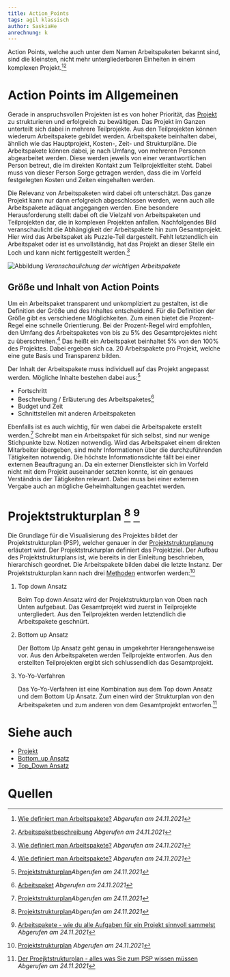```yaml
---
title: Action_Points
tags: agil klassisch
author: SaskiaHe 
anrechnung: k
---
```


Action Points, welche auch unter dem Namen Arbeitspaketen bekannt sind, sind die kleinsten, nicht mehr untergliederbaren Einheiten in einem komplexen Projekt.[^1][^2] 


# Action Points im Allgemeinen

Gerade in anspruchsvollen Projekten ist es von hoher Priorität, das [Projekt](Projekt.md) zu strukturieren und erfolgreich zu bewältigen. 
Das Projekt im Ganzen unterteilt sich dabei in mehrere Teilprojekte. Aus den Teilprojekten können wiederum Arbeitspakete gebildet werden. Arbeitspakete beinhalten dabei, ähnlich wie das Hauptprojekt, Kosten-, Zeit- und Strukturpläne. 
Die Arbeitspakete können dabei, je nach Umfang, von mehreren Personen abgearbeitet werden. Diese werden jeweils von einer verantwortlichen Person betreut, die im direkten Kontakt zum Teilprojektleiter steht. Dabei muss von dieser Person Sorge getragen werden, dass die im Vorfeld festgelegten Kosten und Zeiten eingehalten werden.

Die Relevanz von Arbeitspaketen wird dabei oft unterschätzt. Das ganze Projekt kann nur dann erfolgreich abgeschlossen werden, wenn auch alle Arbeitspakete adäquat angegangen werden. Eine besondere Herausforderung stellt dabei oft die Vielzahl von Arbeitspaketen und Teilprojekten dar, die in komplexen Projekten anfallen. Nachfolgendes Bild veranschaulicht die Abhängigkeit der Arbeitspakete hin zum Gesamtprojekt. Hier wird das Arbeitspaket als Puzzle-Teil dargestellt. Fehlt letztendlich ein Arbeitspaket oder ist es unvollständig, hat das Projekt an dieser Stelle ein Loch und kann nicht fertiggestellt werden.[^1]

![Abbildung](https://github.com/SaskiaHe/ManagingProjectsSuccessfully.github.io/blob/main/kb/Action_Points/Arbeitspaket-Teilprojekt-Projekt.jpg) 
*Veranschaulichung der wichtigen Arbeitspakete*

## Größe und Inhalt von Action Points 

Um ein Arbeitspaket transparent und unkompliziert zu gestalten, ist die Definition der Größe und des Inhaltes entscheidend. 
Für die Definition der Größe gibt es verschiedene Möglichkeiten. Zum einen bietet die Prozent-Regel eine schnelle Orientierung.
Bei der Prozent-Regel wird empfohlen, den Umfang des Arbeitspaketes von bis zu 5% des Gesamtprojektes nicht zu überschreiten.[^1] Das heißt ein Arbeitspaket beinhaltet 5%  von den 100% des Projektes. Dabei ergeben sich ca. 20 Arbeitspakete pro Projekt, welche eine gute Basis und Transparenz bilden.

Der Inhalt der Arbeitspakete muss individuell auf das Projekt angepasst werden. Mögliche Inhalte bestehen dabei aus:[^4]

- Fortschritt
- Beschreibung / Erläuterung des Arbeitspaketes[^3]
- Budget und Zeit
- Schnittstellen mit anderen Arbeitspaketen

Ebenfalls ist es auch wichtig, für wen dabei die Arbeitspakete erstellt werden.[^4] Schreibt man ein Arbeitspaket für sich selbst, sind nur wenige Stichpunkte bzw. Notizen notwendig. Wird das Arbeitspaket einem direkten Mitarbeiter übergeben, sind mehr Informationen über die durchzuführenden Tätigkeiten notwendig. Die höchste Informationsdichte fällt bei einer externen Beauftragung an. Da ein externer Dienstleister sich im Vorfeld nicht mit dem Projekt auseinander setzten konnte, ist ein genaues Verständnis der Tätigkeiten relevant. Dabei muss bei einer externen Vergabe auch an mögliche Geheimhaltungen geachtet werden.

# Projektstrukturplan [^4] [^5]

Die Grundlage für die Visualisierung des Projektes bildet der Projektstrukturplan (PSP),  welcher genauer in der [Projektstrukturplanung](Projektstrukturplan.md) erläutert wird. Der Projektstrukturplan definiert das Projektziel. Der Aufbau des Projektstrukturplans ist, wie bereits in der Einleitung beschrieben, hierarchisch geordnet. Die Arbeitspakete bilden dabei die letzte Instanz. Der Projektstrukturplan kann nach drei [Methoden](Methoden.md) entworfen werden:[^6]

1. Top down Ansatz

    Beim Top down Ansatz wird der Projektstrukturplan von Oben nach Unten aufgebaut. Das Gesamtprojekt wird zuerst in Teilprojekte untergliedert. Aus den Teilprojekten werden     letztendlich die Arbeitspakete geschnürt.

2. Bottom up Ansatz

    Der Bottom Up Ansatz geht genau in umgekehrter Herangehensweise vor. Aus den Arbeitspaketen werden Teilprojekte entworfen. Aus den erstellten Teilprojekten ergibt sich       schlussendlich das Gesamtprojekt.
    
3. Yo-Yo-Verfahren

    Das Yo-Yo-Verfahren ist eine Kombination aus dem Top down Ansatz und dem Bottom Up Ansatz. Zum einen wird der Strukturplan von den Arbeitspaketen und zum anderen von dem     Gesamtprojekt entworfen.[^7]

# Siehe auch

* [Projekt](Projekt.md)
* [Bottom_up Ansatz](Bottom_Up_Planning.md)
* [Top_Down Ansatz](Top_Down_Planning.md)

# Quellen

[^1]: [Wie definiert man Arbeitspakete?](https://erfolgreich-projekte-leiten.de/arbeitspaket/) *Abgerufen am 24.11.2021*
[^2]: [Arbeitspaketbeschreibung](https://www.opm-beratung.de/69-methoden-projektmanagement/260-projektmanagement-methode-arbeitspaketbeschreibung) *Abgerufen am 24.11.2021*
[^3]: [Arbeitspaket](https://www.projektmagazin.de/glossarterm/arbeitspaket) *Abgerufen am 24.11.2021*
[^4]: [Projektstrukturplan](https://www.pmi.org/pmbok-guide-standards/foundational/PMBOK)*Abgerufen am 24.11.2021*
[^5]: [Arbeitspakete - wie du alle Aufgaben für ein Projekt sinnvoll sammelst](https://benjamin-michels.de/arbeitspakete-wie-du-alle-aufgaben-fuer-ein-projekt-sinnvoll-sammelst/) *Abgerufen am 24.11.2021*
[^6]: [Projektstrukturplan](https://www.projektmagazin.de/glossarterm/projektstrukturplan) *Abgerufen am 24.11.2021*
[^7]: [Der Proejktstrukturplan - alles was Sie zum PSP wissen müssen](https://www.theprojectgroup.com/blog/projektstrukturplan/) *Abgerufen am 24.11.2021*


